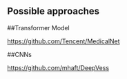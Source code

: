 ## Possible approaches

##Transformer Model

https://github.com/Tencent/MedicalNet

##CNNs

https://github.com/mhaft/DeepVess
